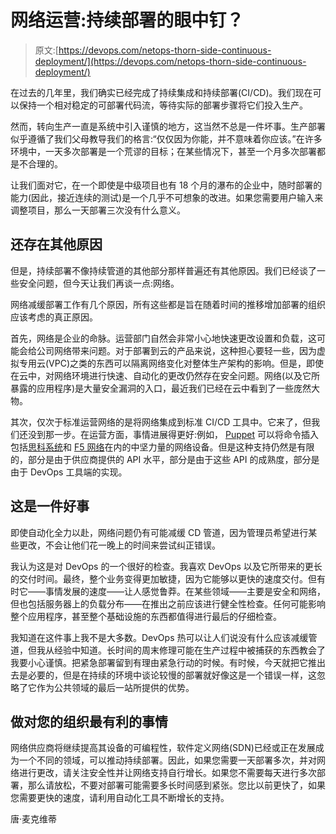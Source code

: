 # 网络运营:持续部署的眼中钉？

> 原文:[https://devops.com/netops-thorn-side-continuous-deployment/](https://devops.com/netops-thorn-side-continuous-deployment/)

在过去的几年里，我们确实已经完成了持续集成和持续部署(CI/CD)。我们现在可以保持一个相对稳定的可部署代码流，等待实际的部署步骤将它们投入生产。

然而，转向生产一直是系统中引入谨慎的地方，这当然不总是一件坏事。生产部署似乎遵循了我们父母教导我们的格言:“仅仅因为你能，并不意味着你应该。”在许多环境中，一天多次部署是一个荒谬的目标；在某些情况下，甚至一个月多次部署都是不合理的。

让我们面对它，在一个即使是中级项目也有 18 个月的瀑布的企业中，随时部署的能力(因此，接近连续的测试)是一个几乎不可想象的改进。如果您需要用户输入来调整项目，那么一天部署三次没有什么意义。

## 还存在其他原因

但是，持续部署不像持续管道的其他部分那样普遍还有其他原因。我们已经谈了一些安全问题，但今天让我们再谈一点:网络。

网络减缓部署工作有几个原因，所有这些都是旨在随着时间的推移增加部署的组织应该考虑的真正原因。

首先，网络是企业的命脉。运营部门自然会非常小心地快速更改设置和负载，这可能会给公司网络带来问题。对于部署到云的产品来说，这种担心要轻一些，因为虚拟专用云(VPC)之类的东西可以隔离网络变化对整体生产架构的影响。但是，即使在云中，对网络环境进行快速、自动化的更改仍然存在安全问题。网络(以及它所暴露的应用程序)是大量安全漏洞的入口，最近我们已经在云中看到了一些庞然大物。

其次，仅次于标准运营网络的是将网络集成到标准 CI/CD 工具中。它来了，但我们还没到那一步。在运营方面，事情进展得更好:例如， [Puppet](https://puppet.com/) 可以将命令插入包括[思科系统](https://www.cisco.com)和 [F5 网络](https://www.f5.com)在内的中坚力量的网络设备。但是这种支持仍然是有限的，部分是由于供应商提供的 API 水平，部分是由于这些 API 的成熟度，部分是由于 DevOps 工具端的实现。

## 这是一件好事

即使自动化全力以赴，网络问题仍有可能减缓 CD 管道，因为管理员希望进行某些更改，不会让他们花一晚上的时间来尝试纠正错误。

我认为这是对 DevOps 的一个很好的检查。我喜欢 DevOps 以及它所带来的更长的交付时间。最终，整个业务变得更加敏捷，因为它能够以更快的速度交付。但有时它——事情发展的速度——让人感觉鲁莽。在某些领域——主要是安全和网络，但也包括服务器上的负载分布——在推出之前应该进行健全性检查。任何可能影响整个应用程序，甚至整个基础设施的东西都值得进行最后的仔细检查。

我知道在这件事上我不是大多数。DevOps 热可以让人们说没有什么应该减缓管道，但我从经验中知道。长时间的周末修理可能在生产过程中被捕获的东西教会了我要小心谨慎。把紧急部署留到有理由紧急行动的时候。有时候，今天就把它推出去是必要的，但是在持续的环境中谈论较慢的部署就好像这是一个错误一样，这忽略了它作为公共领域的最后一站所提供的优势。

## 做对您的组织最有利的事情

网络供应商将继续提高其设备的可编程性，软件定义网络(SDN)已经或正在发展成为一个不同的领域，可以推动持续部署。因此，如果您需要一天部署多次，并对网络进行更改，请关注安全性并让网络支持自行增长。如果您不需要每天进行多次部署，那么请放松，不要对部署可能需要多长时间感到紧张。您比以前更快了，如果您需要更快的速度，请利用自动化工具不断增长的支持。

唐·麦克维蒂